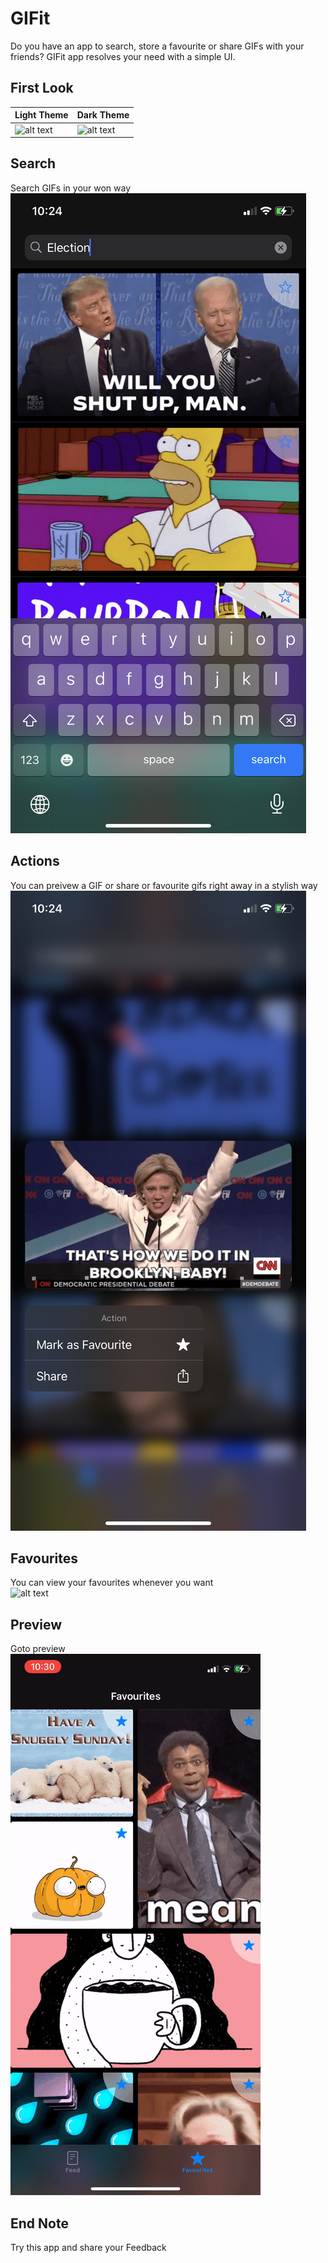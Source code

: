 # GIFit 

Do you have an app to search, store a favourite or share GIFs with your friends? GIFit app resolves your need with a simple UI. 


## First Look

| Light Theme  | Dark Theme |
| ------------- | ------------- |
| ![alt text](IMG_5807.PNG)  |  ![alt text](IMG_5808.PNG)|


## Search
Search GIFs in your won way<br>
![alt text](IMG_5809.PNG)

## Actions
You can preivew a GIF or share or favourite gifs right away in a stylish way <br>
![alt text](IMG_5810.PNG)

## Favourites
You can view your favourites whenever you want <br>
![alt text](IMG_5811.PNG)

## Preview
Goto preview <br>
![alt text](preview.gif)

## End Note
Try this app and share your Feedback
